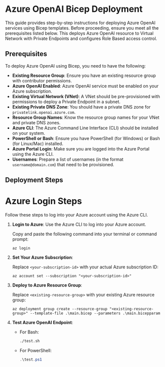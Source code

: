 # Azure OpenAI Bicep Deployment

This guide provides step-by-step instructions for deploying Azure OpenAI services using Bicep templates. Before proceeding, ensure you meet all the prerequisites listed below.
This deploys Azure OpenAI resource to Virtual Network with Private Endpoints and configures Role Based access control.

## Prerequisites

To deploy Azure OpenAI using Bicep, you need to have the following:

- **Existing Resource Group**: Ensure you have an existing resource group with contributor permissions.
- **Azure OpenAI Enabled**: Azure OpenAI service must be enabled on your Azure subscription.
- **Existing Virtual Network (VNet)**: A VNet should be pre-provisioned with permissions to deploy a Private Endpoint in a subnet.
- **Existing Private DNS Zone**: You should have a private DNS zone for `privatelink.openai.azure.com`.
- **Resource Group Names**: Know the resource group names for your VNet and private DNS zones.
- **Azure CLI**: The Azure Command Line Interface (CLI) should be installed on your system.
- **PowerShell or Bash**: Ensure you have PowerShell (for Windows) or Bash (for Linux/Mac) installed.
- **Azure Portal Login**: Make sure you are logged into the Azure Portal using the Azure CLI.
- **Usernames**: Prepare a list of usernames (in the format `username@domain.com`) that need to be provisioned.

## Deployment Steps

# Azure Login Steps

Follow these steps to log into your Azure account using the Azure CLI.

1. **Login to Azure**: Use the Azure CLI to log into your Azure account.

    Copy and paste the following command into your terminal or command prompt:
    ```
    az login
    ```

2. **Set Your Azure Subscription**:

    Replace `<your-subscription-id>` with your actual Azure subscription ID:
    ```
    az account set --subscription "<your-subscription-id>"
    ```

3. **Deploy to Azure Resource Group**:

    Replace `<existing-resource-group>` with your existing Azure resource group:
    ```
    az deployment group create --resource-group "<existing-resource-group>" --template-file .\main.bicep --parameters .\main.bicepparam

4. **Test Azure OpenAI Endpoint**:

   - For Bash:
     ```bash
     ./test.sh
     ```

   - For PowerShell:
     ```powershell
     .\test.ps1
     ```


 